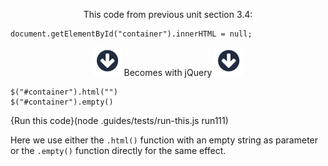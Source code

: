 <p style="text-align:center;">This code from previous unit section 3.4: </p>

```
document.getElementById("container").innerHTML = null;
```

<p style="text-align:center;"> <img src=".guides/img/arrow_down.png" class="arrow_down" /> Becomes with jQuery <img src=".guides/img/arrow_down.png" class="arrow_down" /> </p>

```
$("#container").html("")
$("#container").empty()
```
{Run this code}(node .guides/tests/run-this.js run111)

Here we use either the `.html()` function with an empty string as parameter or the `.empty()` function directly for the same effect.